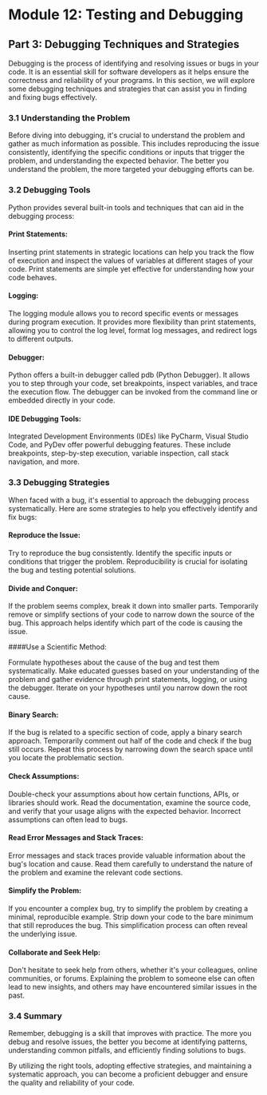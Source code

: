 # Module 12: Testing and Debugging

## Part 3: Debugging Techniques and Strategies

Debugging is the process of identifying and resolving issues or bugs in your code. It is an essential skill for software developers 
as it helps ensure the correctness and reliability of your programs. In this section, we will explore some debugging techniques and strategies
that can assist you in finding and fixing bugs effectively.

### 3.1 Understanding the Problem
    
Before diving into debugging, it's crucial to understand the problem and gather as much information as possible. This includes reproducing 
the issue consistently, identifying the specific conditions or inputs that trigger the problem, and understanding the expected behavior. 
The better you understand the problem, the more targeted your debugging efforts can be.


### 3.2 Debugging Tools
Python provides several built-in tools and techniques that can aid in the debugging process:

#### Print Statements: 
    
Inserting print statements in strategic locations can help you track the flow of execution and inspect the values of variables 
at different stages of your code. Print statements are simple yet effective for understanding how your code behaves. 
  
#### Logging: 
    
The logging module allows you to record specific events or messages during program execution. It provides more flexibility 
than print statements, allowing you to control the log level, format log messages, and redirect logs to different outputs.

#### Debugger: 
   
Python offers a built-in debugger called pdb (Python Debugger). It allows you to step through your code, set breakpoints, 
inspect variables, and trace the execution flow. The debugger can be invoked from the command line or embedded directly in your code.

#### IDE Debugging Tools: 
   
Integrated Development Environments (IDEs) like PyCharm, Visual Studio Code, and PyDev offer powerful debugging features.
These include breakpoints, step-by-step execution, variable inspection, call stack navigation, and more.


### 3.3 Debugging Strategies

When faced with a bug, it's essential to approach the debugging process systematically. Here are some strategies to help you effectively identify and fix bugs:

#### Reproduce the Issue:

Try to reproduce the bug consistently. Identify the specific inputs or conditions that trigger the problem. 
Reproducibility is crucial for isolating the bug and testing potential solutions.

#### Divide and Conquer: 

If the problem seems complex, break it down into smaller parts. Temporarily remove or simplify sections of your code
to narrow down the source of the bug. This approach helps identify which part of the code is causing the issue.

####Use a Scientific Method: 

Formulate hypotheses about the cause of the bug and test them systematically. Make educated guesses based on your understanding
of the problem and gather evidence through print statements, logging, or using the debugger. Iterate on your hypotheses until you narrow down the root cause.

#### Binary Search: 

If the bug is related to a specific section of code, apply a binary search approach. Temporarily comment out half of the code and check
if the bug still occurs. Repeat this process by narrowing down the search space until you locate the problematic section.

#### Check Assumptions: 

Double-check your assumptions about how certain functions, APIs, or libraries should work. Read the documentation, 
examine the source code, and verify that your usage aligns with the expected behavior. Incorrect assumptions can often lead to bugs.

#### Read Error Messages and Stack Traces: 

Error messages and stack traces provide valuable information about the bug's location and cause. 
Read them carefully to understand the nature of the problem and examine the relevant code sections.

#### Simplify the Problem:

If you encounter a complex bug, try to simplify the problem by creating a minimal, reproducible example. 
Strip down your code to the bare minimum that still reproduces the bug. This simplification process can often reveal the underlying issue.

#### Collaborate and Seek Help: 

Don't hesitate to seek help from others, whether it's your colleagues, online communities, or forums.
Explaining the problem to someone else can often lead to new insights, and others may have encountered similar issues in the past.

### 3.4 Summary

Remember, debugging is a skill that improves with practice. The more you debug and resolve issues, the better you become at identifying patterns,
understanding common pitfalls, and efficiently finding solutions to bugs.

By utilizing the right tools, adopting effective strategies, and maintaining a systematic approach, you can become a proficient debugger and ensure
the quality and reliability of your code.